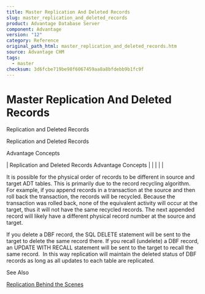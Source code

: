 ```yaml
---
title: Master Replication And Deleted Records
slug: master_replication_and_deleted_records
product: Advantage Database Server
component: Advantage
version: "12"
category: Reference
original_path_html: master_replication_and_deleted_records.htm
source: Advantage CHM
tags:
  - master
checksum: 3d6fcbe719be98f6067459aa8a8bfdebb9b1fc9f
---
```


# Master Replication And Deleted Records

Replication and Deleted Records

Replication and Deleted Records

Advantage Concepts

| Replication and Deleted Records  Advantage Concepts |  |  |  |  |

It is possible for the physical order of records to be different in source and target ADT tables. This is primarily due to the record recycling algorithm. For example, if you append records in a transaction at the source and then roll back the transaction, the records will be recycled. Because the transaction was rolled back, none of the equivalent activity will occur at the target, thus it will not have the same recycled records. The next appended record will likely have a different physical record number at the source and target.

If you delete a DBF record, the SQL DELETE statement will be sent to the target to delete the same record there. If you recall (undelete) a DBF record, an UPDATE WITH RECALL statement will be sent to the target to recall the same record.  In this way replication will maintain the deleted status of DBF records as long as all updates to each table are replicated.

See Also

[Replication Behind the Scenes](master_how_replication_works_internally.md)

